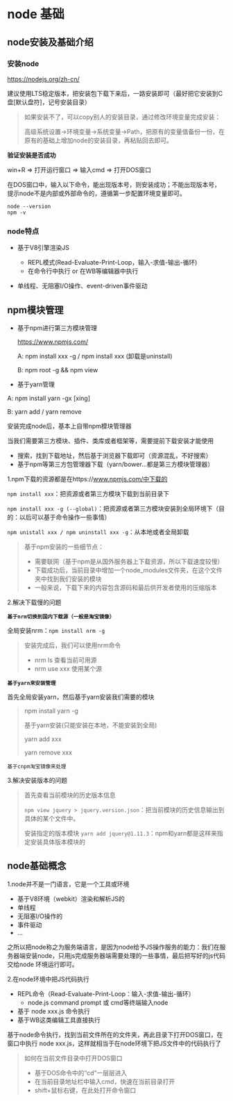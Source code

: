 # node 基础

## node安装及基础介绍

### 安装node

https://nodejs.org/zh-cn/

建议使用LTS稳定版本，把安装包下载下来后，一路安装即可（最好把它安装到C盘[默认盘符]，记号安装目录）

> 如果安装不了，可以copy别人的安装目录，通过修改环境变量完成安装：
>
> 高级系统设置->环境变量->系统变量->Path，把原有的变量值备份一份，在原有的基础上增加node的安装目录，再粘贴回去即可。

**验证安装是否成功**

win+R => 打开运行窗口 => 输入cmd => 打开DOS窗口

在DOS窗口中，输入以下命令，能出现版本号，则安装成功；不能出现版本号，提示node不是内部或外部命令的，遵循第一步配置环境变量即可。

```shell
node --version
npm -v
```

### node特点

- 基于V8引擎渲染JS
  - REPL模式(Read-Evaluate-Print-Loop，输入-求值-输出-循环)
  - 在命令行中执行 or 在WB等编辑器中执行

- 单线程、无阻塞I/O操作、event-driven事件驱动

## npm模块管理

- 基于npm进行第三方模块管理

  https://www.npmjs.com/

  A: npm install xxx -g / npm install xxx (卸载是uninstall)

  B: npm root -g && npm view

- 基于yarn管理

A: npm install yarn -gx [xing]

B: yarn add / yarn remove

安装完成node后，基本上自带npm模块管理器

当我们需要第三方模块、插件、类库或者框架等，需要提前下载安装才能使用

- 搜索，找到下载地址，然后基于浏览器下载即可（资源混乱，不好搜索）
- 基于npm等第三方包管理器下载（yarn/bower...都是第三方模块管理器）

1.npm下载的资源都是在https://www.npmjs.com/中下载的

`npm install xxx`：把资源或者第三方模块下载到当前目录下

`npm install xxx -g (--global)`：把资源或者第三方模块安装到全局环境下（目的：以后可以基于命令操作一些事情）

`npm unistall xxx / npm uninstall xxx -g`：从本地或者全局卸载

> 基于npm安装的一些细节点：
>
> - 需要联网（基于npm是从国外服务器上下载资源，所以下载速度较慢）
> - 下载成功后，当前目录中增加一个node_modules文件夹，在这个文件夹中找到我们安装的模块
> - 一般来说，下载下来的内容包含源码和最后供开发者使用的压缩版本

2.解决下载慢的问题

**`基于nrm切换到国内下载源（一般是淘宝镜像）`**

全局安装nrm：`npm install nrm -g`

>安装完成后，我们可以使用nrm命令
>
>- nrm ls 查看当前可用源
>- nrm use xxx 使用某个源

**`基于yarn来安装管理`**

首先全局安装yarn，然后基于yarn安装我们需要的模块

> npm install yarn -g
>
> 基于yarn安装(只能安装在本地，不能安装到全局)
>
> yarn add xxx
>
> yarn remove xxx

`基于cnpm淘宝镜像来处理`

3.解决安装版本的问题

>首先查看当前模块的历史版本信息
>
>`npm view jquery > jquery.version.json`：把当前模块的历史信息输出到具体的某个文件中。
> 
>安装指定的版本模块
>`yarn add jquery@1.11.3`：npm和yarn都是这样来指定安装具体版本模块的



## node基础概念

1.node并不是一门语言，它是一个工具或环境

- 基于V8环境（webkit）渲染和解析JS的
- 单线程
- 无阻塞I/O操作的
- 事件驱动
- ...

之所以把node称之为服务端语言，是因为node给予JS操作服务的能力：我们在服务器端安装node，只用js完成服务器端需要处理的一些事情，最后把写好的js代码交给node 环境运行即可。

2.在node环境中把JS代码执行

- REPL命令（Read-Evaluate-Print-Loop：输入-求值-输出-循环）
  - node.js command prompt 或 cmd等终端输入node
- 基于 node xxx.js 命令执行
- 基于WB这类编辑工具直接执行

基于node命令执行，找到当前文件所在的文件夹，再此目录下打开DOS窗口，在窗口中执行 node xxx.js，这样就相当于在node环境下把JS文件中的代码执行了

> 如何在当前文件目录中打开DOS窗口
>
> - 基于DOS命令中的“cd”一层层进入
> - 在当前目录地址栏中输入cmd，快速在当前目录打开
> - shift+鼠标右键，在此处打开命令窗口